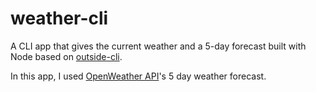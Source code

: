 # weather-cli

A CLI app that gives the current weather and a 5-day forecast built with Node based on [outside-cli](https://timber.io/blog/creating-a-real-world-cli-app-with-node/).

In this app, I used [OpenWeather API](https://openweathermap.org/api)'s 5 day weather forecast.
